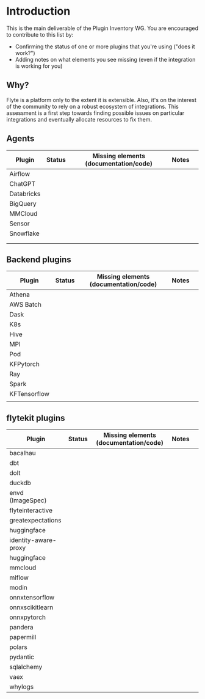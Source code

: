
# Introduction

This is the main deliverable of the Plugin Inventory WG.
You are encouraged to contribute to this list by:

-  Confirming the status of one or more plugins that you're using ("does it work?")
- Adding notes on what elements you see missing (even if the integration is working for you)

## Why?

Flyte is a platform only to the extent it is extensible. Also, it's on the interest of the community to rely on a robust ecosystem of integrations. This assessment is a first step towards finding possible issues on particular integrations and eventually allocate resources to fix them.

## Agents

|  Plugin | Status   |Missing elements (documentation/code)   |  Notes |   |
|---|---|---|---|---|
|  Airflow |   |   |   |   |
|  ChatGPT |   |   |   |   |
|  Databricks |   |   |   |   |
|  BigQuery |   |   |   |   |
|  MMCloud |   |   |   |   |
|  Sensor |   |   |   |   |
|  Snowflake |   |   |   |   |
|   |   |   |   |   |
|   |   |   |   |   |

## Backend plugins
|  Plugin | Status   |Missing elements (documentation/code)   |  Notes |   |
|---|---|---|---|---|
|  Athena |   |   |   |   |
|  AWS Batch|   |   |   |   |
|  Dask |   |   |   |   |
|  K8s |   |   |   |   |
|  Hive |   |   |   |   |
|  MPI |   |   |   |   |
|  Pod |   |   |   |   |
|  KFPytorch |   |   |   |  
|  Ray |   |   |   |   |
|  Spark |   |   |   |   |
|  KFTensorflow |   |   |   |   |
|   |   |   |   |   |

## flytekit plugins

|  Plugin | Status   | Missing elements (documentation/code) |  Notes |   |
|---|---|---|---|---|
|  bacalhau |   |   |   |   |
|  dbt |   |   |   |   |
|  dolt |   |   |   |   |
|  duckdb |   |   |   |   |
|  envd (ImageSpec)|   |   |   |   |
|flyteinteractive |   |   |   |   |
|  greatexpectations |   |   |   |   |
|  huggingface |   |   |   |   |
|  identity-aware-proxy |   |   |   |   |
|  huggingface |   |   |   |   |
|  mmcloud |   |   |   |   |
|  mlflow |   |   |   |   |
|  modin |   |   |   |   |
|  onnxtensorflow |   |   |   |   |
|  onnxscikitlearn |   |   |   |   |
|  onnxpytorch |   |   |   |   |
|  pandera |   |   |   |   |
|  papermill |   |   |   |   |
|  polars |   |   |   |   |
|  pydantic |   |   |   |   |
|  sqlalchemy |   |   |   |   |
|  vaex |   |   |   |   |
|  whylogs |   |   |   |   |



